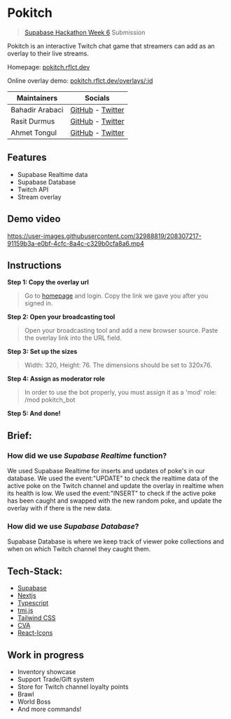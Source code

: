 # Pokitch
> [Supabase Hackathon Week 6](https://supabase.com/blog/launch-week-6-hackathon) Submission

Pokitch is an interactive Twitch chat game that streamers can add as an overlay to their live streams.

Homepage: [pokitch.rflct.dev](https://pokitch.rflct.dev) 

Online overlay demo: [pokitch.rflct.dev/overlays/:id](https://pokitch.rflct.dev/overlays/ad32d76b-0d7d-492c-aa96-eab555edd89f)


|Maintainers|Socials|
| ------------- | --------------------------------------------------------------------------------------- |
| Bahadir Arabaci  | [GitHub](https://github.com/arabacibahadir) - [Twitter](https://twitter.com/wykonos)  |
| Rasit Durmus  | [GitHub](https://github.com/durmusrasit) - [Twitter](https://twitter.com/cfi_go) |
| Ahmet Tongul | [GitHub](https://github.com/eckoln) - [Twitter](https://twitter.com/eckoln)

## Features
- Supabase Realtime data
- Supabase Database
- Twitch API
- Stream overlay

## Demo video
https://user-images.githubusercontent.com/32988819/208307217-91159b3a-e0bf-4cfc-8a4c-c329b0cfa8a6.mp4


## Instructions
**Step 1: Copy the overlay url**
> Go to [homepage](https://pokitch.rflct.dev) and login. Copy the link we gave you after you signed in.

**Step 2: Open your broadcasting tool**
> Open your broadcasting tool and add a new browser source. Paste the overlay link into the URL field.

**Step 3: Set up the sizes**
> Width: 320, Height: 76. The dimensions should be set to 320x76.

**Step 4: Assign as moderator role**
> In order to use the bot properly, you must assign it as a 'mod' role: /mod pokitch_bot

**Step 5: And done!**

## Brief:

### How did we use _Supabase Realtime_ function?

We used Supabase Realtime for inserts and updates of poke's in our database. We used the event:"UPDATE" to check the realtime data of the active poke on the Twitch channel and update the overlay in realtime when its health is low. We used the event:"INSERT" to check if the active poke has been caught and swapped with the new random poke, and update the overlay with if there is the new data. 

### How did we use _Supabase Database_? 

Supabase Database is where we keep track of viewer poke collections and when on which Twitch channel they caught them. 



##  Tech-Stack:
-  [Supabase](https://supabase.com/) 
-  [Nextjs](https://nextjs.org/) 
-  [Typescript](https://www.typescriptlang.org/) 
-  [tmi.js](https://tmijs.com) 
-  [Tailwind CSS](https://tailwindcss.com/) 
-  [CVA](https://github.com/joe-bell/cva)
-  [React-Icons](https://react-icons.github.io/react-icons/) 

## Work in progress
- Inventory showcase
- Support Trade/Gift system
- Store for Twitch channel loyalty points
- Brawl
- World Boss
- And more commands!
